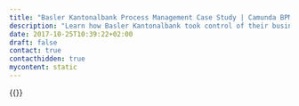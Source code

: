 ```yaml
---
title: "Basler Kantonalbank Process Management Case Study | Camunda BPM"
description: "Learn how Basler Kantonalbank took control of their business process automation and improved efficiency in their organization with Camunda. Camunda is the leader for workflow automation based on Java and BPMN 2.0."
date: 2017-10-25T10:39:22+02:00
draft: false
contact: true
contacthidden: true
mycontent: static
---
```

{{<case-study-single
company="Basler Kantonalbank"
companydescription="Since its foundation in 1899, Basler Kantonalbank has been closely rooted in the Basel region and today operates primarily as a universal bank in northwestern Switzerland. As a consulting bank, it serves its customers in Basel not only locally via a dense network of modern branches. Via the digital channel, the most important banking transactions can also be handled independent of time and place. The financing needs of corporate clients are comprehensively covered by a range of products and services. In the SME centrespecialists for the concerns of small to medium-sized companies. Also wealthy private clients, large corporate clients and institutional investors and other banks will find a comprehensive range of services from a single source at BKB. The Cantonal Bank of Baselhas a state guarantee and AA rating from Standard & Poor's. It has held a majority stake in Bank Cler since 2000. Gemes sen at the BKB Group is one of the ten largest Swiss banking groups. "
customerquote=""
teaser=""
usecase=""
videolink=""
logo="//images.ctfassets.net/vpidbgnakfvf/3F5HK0op42cDLmYMhwrT73/5faeeb20ea1bc011fd849a9b5406940a/bkb_logo-print.jpg"
pdf=""
thumbnail="">}}